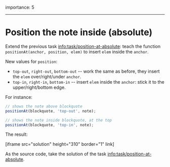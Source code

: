 importance: 5

---

# Position the note inside (absolute)

Extend the previous task <info:task/position-at-absolute>: teach the function `positionAt(anchor, position, elem)` to insert `elem` inside the `anchor`.

New values for `position`:

-   `top-out`, `right-out`, `bottom-out` -- work the same as before, they insert the `elem` over/right/under `anchor`.
-   `top-in`, `right-in`, `bottom-in` -- insert `elem` inside the `anchor`: stick it to the upper/right/bottom edge.

For instance:

```js
// shows the note above blockquote
positionAt(blockquote, 'top-out', note);

// shows the note inside blockquote, at the top
positionAt(blockquote, 'top-in', note);
```

The result:

[iframe src="solution" height="310" border="1" link]

As the source code, take the solution of the task <info:task/position-at-absolute>.
